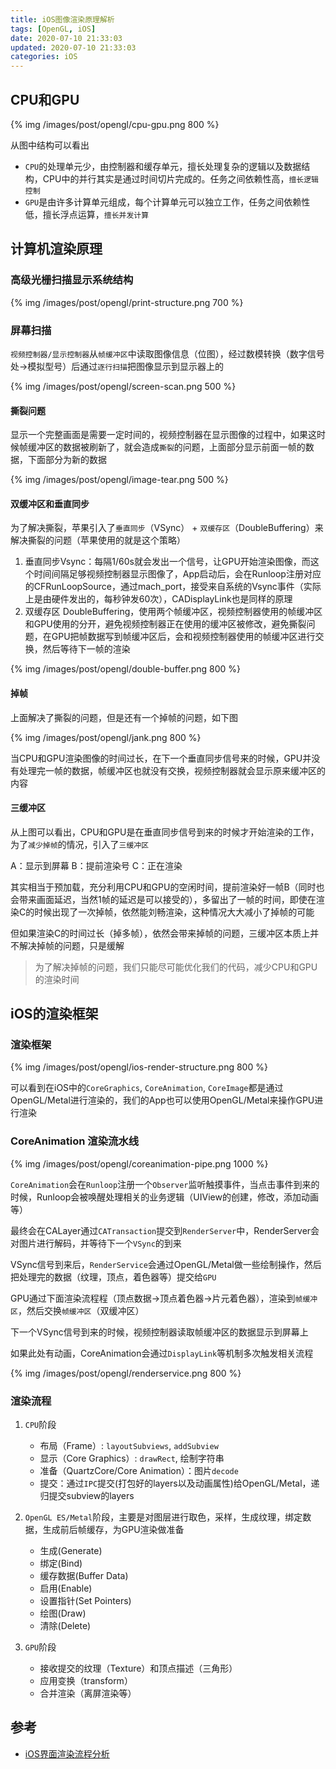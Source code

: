 ```yaml
---
title: iOS图像渲染原理解析
tags: [OpenGL, iOS]
date: 2020-07-10 21:33:03
updated: 2020-07-10 21:33:03
categories: iOS
---
```



## CPU和GPU

{% img /images/post/opengl/cpu-gpu.png 800 %}

从图中结构可以看出

* `CPU`的处理单元少，由控制器和缓存单元，擅长处理复杂的逻辑以及数据结构，CPU中的并行其实是通过时间切片完成的。任务之间依赖性高，`擅长逻辑控制`  
* `GPU`是由许多计算单元组成，每个计算单元可以独立工作，任务之间依赖性低，擅长浮点运算，`擅长并发计算`

<!-- more -->

## 计算机渲染原理

### ⾼级光栅扫描显示系统结构

{% img /images/post/opengl/print-structure.png 700 %}

### 屏幕扫描

`视频控制器/显示控制器`从`帧缓冲区`中读取图像信息（位图），经过数模转换（数字信号处->模拟型号）后通过`逐行扫描`把图像显示到显示器上的

{% img /images/post/opengl/screen-scan.png 500 %}

#### 撕裂问题

显示一个完整画面是需要一定时间的，视频控制器在显示图像的过程中，如果这时候帧缓冲区的数据被刷新了，就会造成`撕裂`的问题，上面部分显示前面一帧的数据，下面部分为新的数据

{% img /images/post/opengl/image-tear.png 500 %}

#### 双缓冲区和垂直同步

为了解决撕裂，苹果引入了`垂直同步`（VSync） + `双缓存区`（DoubleBuffering）来解决撕裂的问题（苹果使用的就是这个策略）

1. 垂直同步Vsync：每隔1/60s就会发出一个信号，让GPU开始渲染图像，而这个时间间隔足够视频控制器显示图像了，App启动后，会在Runloop注册对应的CFRunLoopSource，通过mach_port，接受来自系统的Vsync事件（实际上是由硬件发出的，每秒钟发60次），CADisplayLink也是同样的原理
2. 双缓存区 DoubleBuffering，使用两个帧缓冲区，视频控制器使用的帧缓冲区和GPU使用的分开，避免视频控制器正在使用的缓冲区被修改，避免撕裂问题，在GPU把帧数据写到帧缓冲区后，会和视频控制器使用的帧缓冲区进行交换，然后等待下一帧的渲染

{% img /images/post/opengl/double-buffer.png 800 %}

#### 掉帧

上面解决了撕裂的问题，但是还有一个掉帧的问题，如下图

{% img /images/post/opengl/jank.png 800 %}

当CPU和GPU渲染图像的时间过长，在下一个垂直同步信号来的时候，GPU并没有处理完一帧的数据，帧缓冲区也就没有交换，视频控制器就会显示原来缓冲区的内容

#### 三缓冲区

从上图可以看出，CPU和GPU是在垂直同步信号到来的时候才开始渲染的工作，为了`减少掉帧`的情况，引入了`三缓冲区`

A：显示到屏幕
B：提前渲染号
C：正在渲染

其实相当于预加载，充分利用CPU和GPU的空闲时间，提前渲染好一帧B（同时也会带来画面延迟，当然1帧的延迟是可以接受的），多留出了一帧的时间，即使在渲染C的时候出现了一次掉帧，依然能刘畅渲染，这种情况大大减小了掉帧的可能

但如果渲染C的时间过长（掉多帧），依然会带来掉帧的问题，三缓冲区本质上并不解决掉帧的问题，只是缓解

> 为了解决掉帧的问题，我们只能尽可能优化我们的代码，减少CPU和GPU的渲染时间

## iOS的渲染框架

### 渲染框架

{% img /images/post/opengl/ios-render-structure.png 800 %}

可以看到在iOS中的`CoreGraphics`, `CoreAnimation`, `CoreImage`都是通过OpenGL/Metal进行渲染的，我们的App也可以使用OpenGL/Metal来操作GPU进行渲染

### CoreAnimation 渲染流⽔线

{% img /images/post/opengl/coreanimation-pipe.png 1000 %}

`CoreAnimation`会在`Runloop`注册一个`Observer`监听触摸事件，当点击事件到来的时候，Runloop会被唤醒处理相关的业务逻辑（UIView的创建，修改，添加动画等）

最终会在CALayer通过`CATransaction`提交到`RenderServer`中，RenderServer会对图片进行解码，并等待下一个`VSync`的到来

VSync信号到来后，`RenderService`会通过OpenGL/Metal做一些绘制操作，然后把处理完的数据（纹理，顶点，着色器等）提交给`GPU`

GPU通过下面渲染流程程（顶点数据->顶点着⾊器->⽚元着⾊器），渲染到`帧缓冲区`，然后交换`帧缓冲区`（双缓冲区）

下一个VSync信号到来的时候，视频控制器读取帧缓冲区的数据显示到屏幕上

如果此处有动画，CoreAnimation会通过`DisplayLink`等机制多次触发相关流程

{% img /images/post/opengl/renderservice.png 800 %}

### 渲染流程

1. `CPU`阶段
   * 布局（Frame）: `layoutSubviews`, `addSubview`
   * 显示（Core Graphics）: `drawRect`, 绘制字符串
   * 准备（QuartzCore/Core Animation）：图片`decode`
   * 提交：通过`IPC`提交(打包好的layers以及动画属性)给OpenGL/Metal，递归提交subview的layers

2. `OpenGL ES/Metal`阶段，主要是对图层进行取色，采样，生成纹理，绑定数据，生成前后帧缓存，为GPU渲染做准备
   * 生成(Generate)
   * 绑定(Bind)
   * 缓存数据(Buffer Data)
   * 启用(Enable)
   * 设置指针(Set Pointers)
   * 绘图(Draw)
   * 清除(Delete)

3. `GPU`阶段
   * 接收提交的纹理（Texture）和顶点描述（三角形）
   * 应用变换（transform）
   * 合并渲染（离屏渲染等）

## 参考

* [iOS界面渲染流程分析](https://www.jianshu.com/p/39b91ecaaac8)
